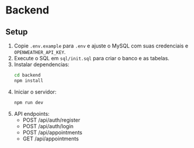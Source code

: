 # Backend

## Setup

1. Copie `.env.example` para `.env` e ajuste o MySQL com suas credenciais e `OPENWEATHER_API_KEY`.
2. Execute o SQL em `sql/init.sql` para criar o banco e as tabelas.
3. Instalar dependencias:
   ```bash
   cd backend
   npm install
   ```
4. Iniciar o servidor:
   ```bash
   npm run dev
   ```
5. API endpoints:
   - POST /api/auth/register
   - POST /api/auth/login
   - POST /api/appointments
   - GET  /api/appointments 
